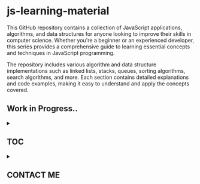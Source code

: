 # js-learning-material

This GitHub repository contains a collection of JavaScript applications, algorithms, and data structures for anyone looking to improve their skills in computer science. Whether you're a beginner or an experienced developer, this series provides a comprehensive guide to learning essential concepts and techniques in JavaScript programming.

The repository includes various algorithm and data structure implementations such as linked lists, stacks, queues, sorting algorithms, search algorithms, and more. Each section contains detailed explanations and code examples, making it easy to understand and apply the concepts covered.

## Work in Progress..

<details>

<summary>

## TOC &ensp;&ensp;

</summary>

<br>

<details>

<summary>

## JAVASCRIPT-LEARNING &ensp;&ensp;

</summary>

<br>

- [x] [001-js-introduction](https://github.com/puftare/js-learning-material/tree/master/javascript-learning/001-js-introduction)
  - [`E`] [examples](https://github.com/puftare/js-learning-material/tree/master/javascript-learning/002-data-types/examples)
  - [`S`] [solutions](https://github.com/puftare/js-learning-material/tree/master/javascript-learning/002-data-types/exercise-solutions)
  - [`EXER`] [exercise](https://github.com/puftare/js-learning-material/tree/master/javascript-learning/002-data-types/exercises)
- [x] [002-data-types](https://github.com/puftare/js-learning-material/tree/master/javascript-learning/002-data-types)
- [x] [003-mathematical-operators](https://github.com/puftare/js-learning-material/tree/master/javascript-learning/003-mathematical-operators)
- [x] [004-boolean-operators](https://github.com/puftare/js-learning-material/tree/master/javascript-learning/004-boolean-operators)
- [x] [005-conditional-statements](https://github.com/puftare/js-learning-material/tree/master/javascript-learning/005-conditional-statements)
- [x] [006-for-loops](https://github.com/puftare/js-learning-material/tree/master/javascript-learning/006-for-loops)
- [x] [007-while-loops](https://github.com/puftare/js-learning-material/tree/master/javascript-learning/007-while-loops)
- [x] [008-functions](https://github.com/puftare/js-learning-material/tree/master/javascript-learning/008-functions)
- [x] [009-arrays](https://github.com/puftare/js-learning-material/tree/master/javascript-learning/009-arrays)
- [x] [010-array-map](https://github.com/puftare/js-learning-material/tree/master/javascript-learning/010-array-map)
- [x] [011-array-filter](https://github.com/puftare/js-learning-material/tree/master/javascript-learning/011-array-filter)
- [x] [012-array-reduce](https://github.com/puftare/js-learning-material/tree/master/javascript-learning/012-array-reduce)
- [x] [013-objects](https://github.com/puftare/js-learning-material/tree/master/javascript-learning/013-objects)
- [x] [014-maps](https://github.com/puftare/js-learning-material/tree/master/javascript-learning/014-maps)
- [x] [015-sets](https://github.com/puftare/js-learning-material/tree/master/javascript-learning/015-sets)
- [x] [016-for-of-loops](https://github.com/puftare/js-learning-material/tree/master/javascript-learning/016-for-of-loops)
- [x] [017-project-blackjack-game](https://github.com/puftare/js-learning-material/tree/master/javascript-learning/017-Project-Blackjack-Game)
- [x] [018-promises](https://github.com/puftare/js-learning-material/tree/master/javascript-learning/018-promises)
- [x] [019-error-handling](https://github.com/puftare/js-learning-material/tree/master/javascript-learning/019-error-handling)
- [x] [020-async-await](https://github.com/puftare/js-learning-material/tree/master/javascript-learning/020-async-await)
- [x] [021-array-object-spread-syntax](https://github.com/puftare/js-learning-material/tree/master/javascript-learning/021-array-object-spread-syntax)
- [x] [022-destructuring-syntax](https://github.com/puftare/js-learning-material/tree/master/javascript-learning/022-destructuring-syntax)
- [x] [023-ternary-operator](https://github.com/puftare/js-learning-material/tree/master/javascript-learning/023-ternary-operator)
- [x] [024-switch-statement](https://github.com/puftare/js-learning-material/tree/master/javascript-learning/024-switch-statement)
- [x] [025-generators](https://github.com/puftare/js-learning-material/tree/master/javascript-learning/025-generators)
- [x] [026-async-generators](https://github.com/puftare/js-learning-material/tree/master/javascript-learning/026-async-generators)
- [x] [027-symbols](https://github.com/puftare/js-learning-material/tree/master/javascript-learning/027-symbols)
- [x] [028-regular-expressions](https://github.com/puftare/js-learning-material/tree/master/javascript-learning/028-regular-expressions)
- [x] [029-modules](https://github.com/puftare/js-learning-material/tree/master/javascript-learning/029-modules)
- [x] [030-npm](https://github.com/puftare/js-learning-material/tree/master/javascript-learning/030-npm)
- [x] [031-fetch-api](https://github.com/puftare/js-learning-material/tree/master/javascript-learning/031-fetch-api)

</details>

<details>

<summary>

## ALGORITHMS &ensp;&ensp;

</summary>

<br>

- [x] [cryptography](https://github.com/puftare/js-learning-material/tree/master/algorithms/src/algorithms/cryptography)
  - [x] [caesar-cipher](https://github.com/puftare/js-learning-material/tree/master/algorithms/src/algorithms/cryptography/caesar-cipher)
  - [x] [hill-cipher](https://github.com/puftare/js-learning-material/tree/master/algorithms/src/algorithms/cryptography/hill-cipher)
  - [x] [polynomial-hash](https://github.com/puftare/js-learning-material/tree/master/algorithms/src/algorithms/cryptography/polynomial-hash)
  - [x] [rail-fence-cipher](https://github.com/puftare/js-learning-material/tree/master/algorithms/src/algorithms/cryptography/rail-fence-cipher)
- [x] [math](https://github.com/puftare/js-learning-material/tree/master/algorithms/src/algorithms/math)

</details>

</details>

<details>

<summary>

## CONTACT ME &ensp;&ensp;

</summary>

</details>
